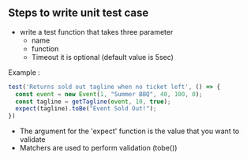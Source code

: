 ## Steps to write unit test case
- write a test function that takes three parameter
    - name
    - function
    - Timeout it is optional (default value is 5sec)
 

Example : 
``` js
test('Returns sold out tagline when no ticket left', () => {
  const event = new Event(1, "Summer BBQ", 40, 100, 0);
  const tagline = getTagline(event, 10, true);
  expect(tagline).toBe("Event Sold Out!"); 
})
```
- The argument  for the  'expect' function is the value that you want to validate
- Matchers are used to perform validation (tobe())

